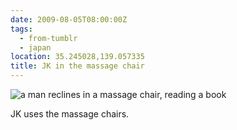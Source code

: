 ```yaml
---
date: 2009-08-05T08:00:00Z
tags:
  - from-tumblr
  - japan
location: 35.245028,139.057335
title: JK in the massage chair
---
```

![a man reclines in a massage chair, reading a book](../img/d926331fcf6f6f0de17a446e888646e11b1de72e718a8f0f874d59f079c06fcf.jpg)

JK uses the massage chairs.
